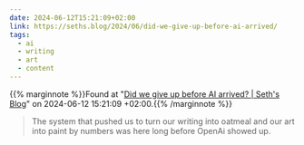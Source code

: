 ```yaml
---
date: 2024-06-12T15:21:09+02:00
link: https://seths.blog/2024/06/did-we-give-up-before-ai-arrived/
tags:
  - ai
  - writing
  - art
  - content
---
```

{{% marginnote %}}Found at "[Did we give up before AI arrived? | Seth's Blog](https://web.archive.org/web/20240612152109/https://seths.blog/2024/06/did-we-give-up-before-ai-arrived/)" on 2024-06-12 15:21:09 +02:00.{{% /marginnote %}}

> The system that pushed us to turn our writing into oatmeal and our art into paint by numbers was here long before OpenAi showed up.